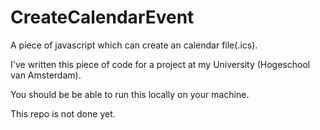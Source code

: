 # CreateCalendarEvent
A piece of javascript which can create an calendar file(.ics). 

I've written this piece of code for a project at my University (Hogeschool van Amsterdam).

You should be be able to run this locally on your machine. 

This repo is not done yet.
